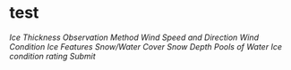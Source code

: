 # test
*Ice Thickness*
*Observation Method*
*Wind Speed and Direction*
*Wind Condition*
*Ice Features*
*Snow/Water Cover*
*Snow Depth*
*Pools of Water*
*Ice condition rating*
*Submit*
